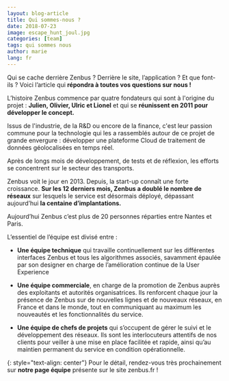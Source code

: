 ```yaml
---
layout: blog-article
title: Qui sommes-nous ?
date: 2018-07-23
image: escape_hunt_joul.jpg
categories: [team]
tags: qui sommes nous
author: marie
lang: fr
---
```

Qui se cache derrière Zenbus ? Derrière le site, l’application&nbsp;?
Et que font-ils&nbsp;? Voici l’article qui **répondra à toutes vos questions sur nous&nbsp;!**

L’histoire Zenbus commence par quatre fondateurs qui sont à l'origine du projet : **Julien, Olivier, Ulric et Lionel** et qui se **réunissent en 2011 pour développer le concept.**

Issus de l'industrie, de la R&D ou encore de la finance, c'est leur passion commune pour la technologie qui les a rassemblés autour de ce projet de grande envergure : développer une plateforme Cloud de traitement de données géolocalisées en temps réel.

Après de longs mois de développement, de tests et de réflexion, les efforts se concentrent sur le secteur des transports.

Zenbus voit le jour en 2013. Depuis, la start-up connaît une forte croissance. **Sur les 12 derniers mois, Zenbus a doublé le nombre de réseaux** sur lesquels le service est désormais déployé, dépassant aujourd’hui **la centaine d’implantations.** 

Aujourd’hui Zenbus c’est plus de 20 personnes réparties entre Nantes et Paris.

L’essentiel de l’équipe est divisé entre :
* **Une équipe technique** qui travaille continuellement sur les différentes interfaces Zenbus et tous les algorithmes associés, savamment épaulée par son designer en charge de l’amélioration continue de la User Experience

* **Une équipe commerciale**, en charge de la promotion de Zenbus auprès des exploitants et autorités organisatrices. Ils renforcent chaque jour la présence de Zenbus sur de nouvelles lignes et de nouveaux réseaux, en France et dans le monde, tout en communiquant au maximum les nouveautés et les fonctionnalités du service.

* **Une équipe de chefs de projets** qui s’occupent de gérer le suivi et le développement des réseaux. Ils sont les interlocuteurs attentifs de nos clients pour veiller à une mise en place facilitée et rapide, ainsi qu’au maintien permanent du service en condition opérationnelle.

{: style="text-align: center"}
Pour le détail, rendez-vous très prochainement sur **notre page équipe** présente sur le site zenbus.fr&nbsp;!